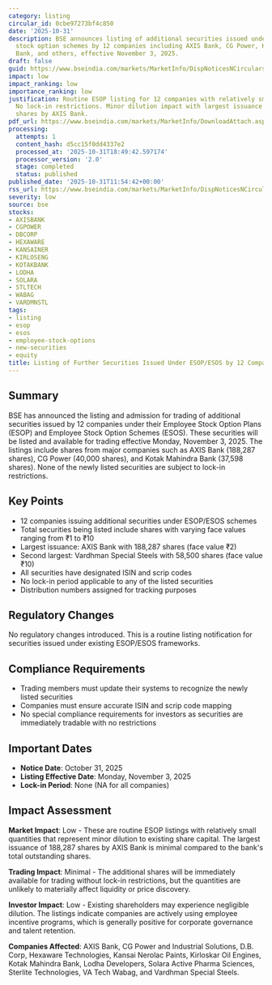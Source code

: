 ```yaml
---
category: listing
circular_id: 0cbe97273bf4c850
date: '2025-10-31'
description: BSE announces listing of additional securities issued under employee
  stock option schemes by 12 companies including AXIS Bank, CG Power, Kotak Mahindra
  Bank, and others, effective November 3, 2025.
draft: false
guid: https://www.bseindia.com/markets/MarketInfo/DispNoticesNCirculars.aspx?Noticeid={4A086D35-5879-4128-BEA5-781E908586D8}&noticeno=20251031-25&dt=10/31/2025&icount=25&totcount=66&flag=0
impact: low
impact_ranking: low
importance_ranking: low
justification: Routine ESOP listing for 12 companies with relatively small share quantities.
  No lock-in restrictions. Minor dilution impact with largest issuance being 188,287
  shares by AXIS Bank.
pdf_url: https://www.bseindia.com/markets/MarketInfo/DownloadAttach.aspx?id=20251031-25&attachedId=
processing:
  attempts: 1
  content_hash: d5cc15f0dd4337e2
  processed_at: '2025-10-31T18:49:42.597174'
  processor_version: '2.0'
  stage: completed
  status: published
published_date: '2025-10-31T11:54:42+00:00'
rss_url: https://www.bseindia.com/markets/MarketInfo/DispNoticesNCirculars.aspx?Noticeid={4A086D35-5879-4128-BEA5-781E908586D8}&noticeno=20251031-25&dt=10/31/2025&icount=25&totcount=66&flag=0
severity: low
source: bse
stocks:
- AXISBANK
- CGPOWER
- DBCORP
- HEXAWARE
- KANSAINER
- KIRLOSENG
- KOTAKBANK
- LODHA
- SOLARA
- STLTECH
- WABAG
- VARDMNSTL
tags:
- listing
- esop
- esos
- employee-stock-options
- new-securities
- equity
title: Listing of Further Securities Issued Under ESOP/ESOS by 12 Companies
---
```


## Summary

BSE has announced the listing and admission for trading of additional securities issued by 12 companies under their Employee Stock Option Plans (ESOP) and Employee Stock Option Schemes (ESOS). These securities will be listed and available for trading effective Monday, November 3, 2025. The listings include shares from major companies such as AXIS Bank (188,287 shares), CG Power (40,000 shares), and Kotak Mahindra Bank (37,598 shares). None of the newly listed securities are subject to lock-in restrictions.

## Key Points

- 12 companies issuing additional securities under ESOP/ESOS schemes
- Total securities being listed include shares with varying face values ranging from ₹1 to ₹10
- Largest issuance: AXIS Bank with 188,287 shares (face value ₹2)
- Second largest: Vardhman Special Steels with 58,500 shares (face value ₹10)
- All securities have designated ISIN and scrip codes
- No lock-in period applicable to any of the listed securities
- Distribution numbers assigned for tracking purposes

## Regulatory Changes

No regulatory changes introduced. This is a routine listing notification for securities issued under existing ESOP/ESOS frameworks.

## Compliance Requirements

- Trading members must update their systems to recognize the newly listed securities
- Companies must ensure accurate ISIN and scrip code mapping
- No special compliance requirements for investors as securities are immediately tradable with no restrictions

## Important Dates

- **Notice Date**: October 31, 2025
- **Listing Effective Date**: Monday, November 3, 2025
- **Lock-in Period**: None (NA for all companies)

## Impact Assessment

**Market Impact**: Low - These are routine ESOP listings with relatively small quantities that represent minor dilution to existing share capital. The largest issuance of 188,287 shares by AXIS Bank is minimal compared to the bank's total outstanding shares.

**Trading Impact**: Minimal - The additional shares will be immediately available for trading without lock-in restrictions, but the quantities are unlikely to materially affect liquidity or price discovery.

**Investor Impact**: Low - Existing shareholders may experience negligible dilution. The listings indicate companies are actively using employee incentive programs, which is generally positive for corporate governance and talent retention.

**Companies Affected**: AXIS Bank, CG Power and Industrial Solutions, D.B. Corp, Hexaware Technologies, Kansai Nerolac Paints, Kirloskar Oil Engines, Kotak Mahindra Bank, Lodha Developers, Solara Active Pharma Sciences, Sterlite Technologies, VA Tech Wabag, and Vardhman Special Steels.